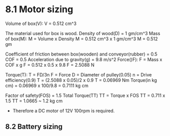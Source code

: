 # 8.1 Motor sizing
Volume of box(V):
V = 0.512 cm^3

The material used for box is wood.
Density of wood(D) = 1 gm/cm^3
Mass of box(M):
M = Volume x Density
M = 0.512 cm^3 x 1 gm/cm^3
M = 0.512 gm

Coefficient of friction between box(wooden) and conveyor(rubber) = 0.5
COF = 0.5
Acceleration due to gravity(g) = 9.8 m/s^2
Force()F):
F = Mass x COF x g
F = 0.512 x 0.5 x 9.8
F = 2.5088 N

Torque(T):
T = FD/3n
F = Force
D = Diameter of pulley(0.05)
n = Drive efficiency(0.9)
T = (2.5088 x 0.05)/2 x 0.9
T = 0.06969 Nm
Torque(in kg cm) = 0.06969 x 100/9.8
                 = 0.7111 kg cm

Factor of safety(FOS) = 1.5
Total Torque(TT)
TT = Torque x FOS
TT = 0.711 x 1.5
TT = 1.0665 ~ 1.2 kg cm
 * Therefore a DC motor of 12V 100rpm is required.

## 8.2 Battery sizing
